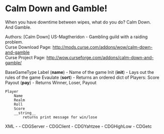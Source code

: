 # Calm Down and Gamble!
    
When you have downtime between wipes, what do you do? Calm Down. And Gamble.     
     
Authors: [Calm Down] US-Magtheridon - Gambling guild with a raiding problem.    
Curse Download Page: http://mods.curse.com/addons/wow/calm-down-and-gamble    
Curse Project Page: http://wow.curseforge.com/addons/calm-down-and-gamble/    
			

BaseGameType
	Label (__name__)
		- Name of the game
	Init (__init__)
		- Lays out the rules of the game
	Evaulate (__sort__)
		- Returns an ordered dict of Players: Score
	Payout (__pay__)
		- Returns Winner, Loser, Payout
		
	Player 
		Name
		Realm
		Roll
		Score
		__string__
			returns print message for win/lose


XML
	- <scriptfile> 
		- CDGServer
		- CDGClient
		- CDGYahtzee
		- CDGHighLow
		- CDGetc
		
		
		
		
